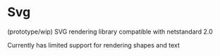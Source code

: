# Svg
(prototype/wip) SVG rendering library compatible with netstandard 2.0

Currently has limited support for rendering shapes and text
